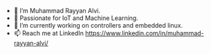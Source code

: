 - 👋 I’m Muhammad Rayyan Alvi.
- 👀 Passionate for IoT and Machine Learning.
- 🌱 I’m currently working on controllers and embedded linux.
- 📫 Reach me at LinkedIn https://www.linkedin.com/in/muhammad-rayyan-alvi/

<!---
rayyanalvi/rayyanalvi is a ✨ special ✨ repository because its `README.md` (this file) appears on your GitHub profile.
You can click the Preview link to take a look at your changes.
--->
